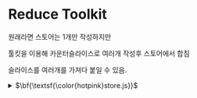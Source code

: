 # Reduce Toolkit

원래라면 스토어는 1개만 작성하지만

툴킷을 이용해 카운터슬라이스로 여러개 작성후 스토어에서 합침

슬라이스를 여러개를 가져다 붙일 수 있음.

<details>
<summary>
$\bf{\textsf{\color{hotpink}store.js}}$

</summary>

```swift
import { configureStore } from '@reduxjs/toolkit'
import counterSlice from './counterSlice' //counterSlice.reducer
import userSlice from './userSlice/userSlice' //userSlice.reducer

// reducer를 store에 저장
const store = configureStore({
reducer: {
counter: counterSlice.reducer,
user: userSlice.reducer,
},
})

export default store // store 내보내기

```

</details>

<!-- <p style="font-size:16px;font-weight:600;font-style:italic;color: white;padding-left:5px;background-color: rgb(250, 104, 209);margin:0;line-height:30px;height:30px">store.js</p> -->
